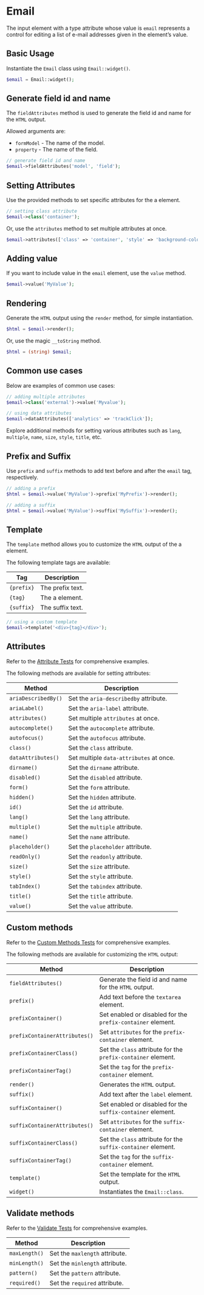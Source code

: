 # Email

The input element with a type attribute whose value is `email` represents a control for editing a list of e-mail 
addresses given in the element’s value.

## Basic Usage

Instantiate the `Email` class using `Email::widget()`.

```php
$email = Email::widget();
```

## Generate field id and name

The `fieldAttributes` method is used to generate the field id and name for the `HTML` output.

Allowed arguments are:

- `formModel` - The name of the model.
- `property` - The name of the field.

```php
// generate field id and name
$email->fieldAttributes('model', 'field');
```

## Setting Attributes

Use the provided methods to set specific attributes for the a element.

```php
// setting class attribute
$email->class('container');
```

Or, use the `attributes` method to set multiple attributes at once.

```php
$email->attributes(['class' => 'container', 'style' => 'background-color: #eee;']);
```

## Adding value

If you want to include value in the `email` element, use the `value` method.

```php
$email->value('MyValue');
```

## Rendering

Generate the `HTML` output using the `render` method, for simple instantiation. 

```php
$html = $email->render();
```

Or, use the magic `__toString` method.

```php
$html = (string) $email;
```

## Common use cases

Below are examples of common use cases:

```php
// adding multiple attributes
$email->class('external')->value('Myvalue');

// using data attributes
$email->dataAttributes(['analytics' => 'trackClick']);
```

Explore additional methods for setting various attributes such as `lang`, `multiple`, `name`, `size`, `style`, `title`,
etc.

## Prefix and Suffix

Use `prefix` and `suffix` methods to add text before and after the `email` tag, respectively.

```php
// adding a prefix
$html = $email->value('MyValue')->prefix('MyPrefix')->render();

// adding a suffix
$html = $email->value('MyValue')->suffix('MySuffix')->render();
```

## Template

The `template` method allows you to customize the `HTML` output of the a element.

The following template tags are available:

| Tag        | Description      |
| ---------- | ---------------- |
| `{prefix}` | The prefix text. |
| `{tag}`    | The a element.   |
| `{suffix}` | The suffix text. |

```php
// using a custom template
$email->template('<div>{tag}</div>');
```

## Attributes

Refer to the [Attribute Tests](https://github.com/php-forge/html/blob/main/tests/FormControl/Input/Email/AttributeTest.php)
for comprehensive examples.

The following methods are available for setting attributes:

| Method             | Description                                                                                     |
| ------------------ | ----------------------------------------------------------------------------------------------- |
| `ariaDescribedBy()`| Set the `aria-describedby` attribute.                                                           |
| `ariaLabel()`      | Set the `aria-label` attribute.                                                                 |
| `attributes()`     | Set multiple `attributes` at once.                                                              |
| `autocomplete()`   | Set the `autocomplete` attribute.                                                               |
| `autofocus()`      | Set the `autofocus` attribute.                                                                  |
| `class()`          | Set the `class` attribute.                                                                      |
| `dataAttributes()` | Set multiple `data-attributes` at once.                                                         |
| `dirname()`        | Set the `dirname` attribute.                                                                    |
| `disabled()`       | Set the `disabled` attribute.                                                                   |
| `form()`           | Set the `form` attribute.                                                                       |
| `hidden()`         | Set the `hidden` attribute.                                                                     |
| `id()`             | Set the `id` attribute.                                                                         |
| `lang()`           | Set the `lang` attribute.                                                                       |
| `multiple()`       | Set the `multiple` attribute.                                                                   |
| `name()`           | Set the `name` attribute.                                                                       |
| `placeholder()`    | Set the `placeholder` attribute.                                                                |
| `readOnly()`       | Set the `readonly` attribute.                                                                   |
| `size()`           | Set the `size` attribute.                                                                       |
| `style()`          | Set the `style` attribute.                                                                      |
| `tabIndex()`       | Set the `tabindex` attribute.                                                                   |
| `title()`          | Set the `title` attribute.                                                                      |
| `value()`          | Set the `value` attribute.                                                                      |

## Custom methods

Refer to the [Custom Methods Tests](https://github.com/php-forge/html/blob/main/tests/FormControl/Input/Email/CustomMethodTest.php)
for comprehensive examples.

The following methods are available for customizing the `HTML` output:

| Method                       | Description                                                                           |
| ---------------------------- | ------------------------------------------------------------------------------------- |
| `fieldAttributes()`          | Generate the field id and name for the `HTML` output.                                 |
| `prefix()`                   | Add text before the `textarea` element.                                               |
| `prefixContainer()`          | Set enabled or disabled for the `prefix-container` element.                           |
| `prefixContainerAttributes()`| Set `attributes` for the `prefix-container` element.                                  |          
| `prefixContainerClass()`     | Set the `class` attribute for the `prefix-container` element.                         |
| `prefixContainerTag()`       | Set the `tag` for the `prefix-container` element.                                     |
| `render()`                   | Generates the `HTML` output.                                                          |
| `suffix()`                   | Add text after the `label` element.                                                   |
| `suffixContainer()`          | Set enabled or disabled for the `suffix-container` element.                           |
| `suffixContainerAttributes()`| Set `attributes` for the `suffix-container` element.                                  |
| `suffixContainerClass()`     | Set the `class` attribute for the `suffix-container` element.                         |
| `suffixContainerTag()`       | Set the `tag` for the `suffix-container` element.                                     |
| `template()`                 | Set the template for the `HTML` output.                                               |
| `widget()`                   | Instantiates the `Email::class`.                                                      |

## Validate methods

Refer to the [Validate Tests](https://github.com/php-forge/html/blob/main/tests/FormControl/Input/Email/ValidateTest.php)
for comprehensive examples.

| Method         | Description                                                                                         |
| -------------- | --------------------------------------------------------------------------------------------------- |
| `maxLength()`  | Set the `maxlength` attribute.                                                                      |
| `minLength()`  | Set the `minlength` attribute.                                                                      |
| `pattern()`    | Set the `pattern` attribute.                                                                        |
| `required()`   | Set the `required` attribute.                                                                       |
